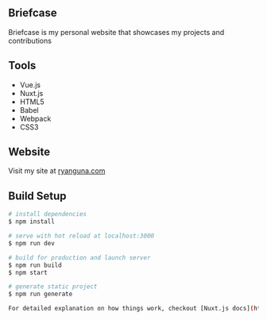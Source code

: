 ## Briefcase

Briefcase is my personal website that showcases my projects and contributions

## Tools

* Vue.js
* Nuxt.js
* HTML5
* Babel
* Webpack
* CSS3

## Website

Visit my site at [ryanguna.com](http://ryanguna.com)


## Build Setup

``` bash
# install dependencies
$ npm install

# serve with hot reload at localhost:3000
$ npm run dev

# build for production and launch server
$ npm run build
$ npm start

# generate static project
$ npm run generate

For detailed explanation on how things work, checkout [Nuxt.js docs](https://nuxtjs.org).
